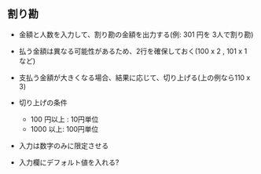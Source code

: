 ## 割り勘

- 金額と人数を入力して、割り勘の金額を出力する(例: 301 円を 3人で割り勘)
- 払う金額は異なる可能性があるため、2行を確保しておく(100 x 2 , 101 x 1 など)
- 支払う金額が大きくなる場合、結果に応じて、切り上げる(上の例なら110 x 3)
- 切り上げの条件
  - 100 円以上 : 10円単位
  - 1000 以上: 100円単位

- 入力は数字のみに限定させる

- 入力欄にデフォルト値を入れる?

